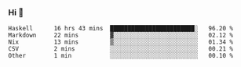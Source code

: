 ### Hi 👋

<!--START_SECTION:waka-->

```text
Haskell      16 hrs 43 mins  ████████████████████████░   96.20 %
Markdown     22 mins         ▓░░░░░░░░░░░░░░░░░░░░░░░░   02.12 %
Nix          13 mins         ▒░░░░░░░░░░░░░░░░░░░░░░░░   01.34 %
CSV          2 mins          ░░░░░░░░░░░░░░░░░░░░░░░░░   00.21 %
Other        1 min           ░░░░░░░░░░░░░░░░░░░░░░░░░   00.10 %
```

<!--END_SECTION:waka-->
